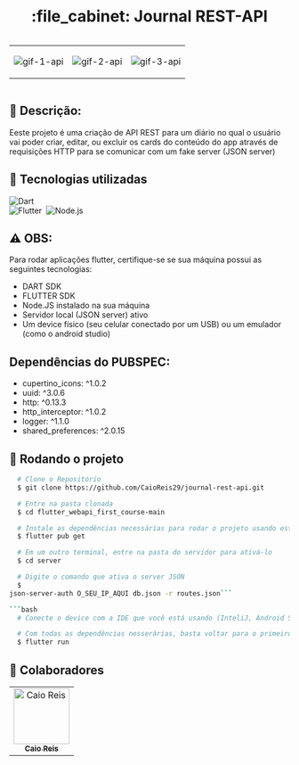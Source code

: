 <h1 align="center">:file_cabinet: Journal REST-API</h1>
 
<div style="overflow: auto;">
 
<div style="text-align: center"><table><tr>
  <td style="text-align: center, width: 150">
    
 ![gif-1-api](https://github.com/CaioReis29/journal-rest-api/assets/114621145/c77321c9-24dd-4040-a132-17b61bad3234)

  </td>
  <td style="text-align: center, width: 180">
    
  ![gif-2-api](https://github.com/CaioReis29/journal-rest-api/assets/114621145/6ef8ca46-2318-48d4-b302-b3704f09a7ae)

  </td>

  <td style="text-align: center, width: 180">
    
 ![gif-3-api](https://github.com/CaioReis29/journal-rest-api/assets/114621145/a6f88361-14fa-42fd-bd47-904f8093a859)


    
  </td>


</tr></table></div>
 
  
</div>
<div style="clear: both;"></div>

## :memo: Descrição:

<p>Eeste projeto é uma criação de API REST para um diário no qual o usuário vai poder criar, editar, ou excluir os cards do conteúdo do app através de requisições HTTP para se comunicar com um fake server (JSON server) </p>

## :wrench: Tecnologias utilizadas

![Dart](https://img.shields.io/badge/Dart-0D1117?style=for-the-badge&logo=dart&logoColor=0175C2)&nbsp;<br>
![Flutter](https://img.shields.io/badge/Flutter-0D1117?style=for-the-badge&logo=flutter&logoColor=0175C2)&nbsp;
![Node.js](https://img.shields.io/badge/Node.js-43853D?style=for-the-badge&logo=node.js&logoColor=white)&nbsp;

## ⚠️ OBS:

 Para rodar aplicações flutter, certifique-se se sua máquina possui as seguintes tecnologias:
- DART SDK
- FLUTTER SDK
- Node.JS instalado na sua máquina 
- Servidor local (JSON server) ativo
- Um device físico (seu celular conectado por um USB) ou um emulador (como o android studio)

## Dependências do PUBSPEC: 
- cupertino_icons: ^1.0.2
- uuid: ^3.0.6
- http: ^0.13.3
- http_interceptor: ^1.0.2
- logger: ^1.1.0
- shared_preferences: ^2.0.15

## :rocket: Rodando o projeto

```bash
  # Clone o Repositório
  $ git clone https://github.com/CaioReis29/journal-rest-api.git
```
```bash
  # Entre na pasta clonada
  $ cd flutter_webapi_first_course-main
```

```bash
  # Instale as dependências necessárias para rodar o projeto usando este comando
  $ flutter pub get
```

```bash
  # Em um outro terminal, entre na pasta do servidor para ativá-lo
  $ cd server
```

```bash
  # Digite o comando que ativa o server JSON
  $ 
json-server-auth O_SEU_IP_AQUI db.json -r routes.json```

```bash
  # Conecte o device com a IDE que você está usando (InteliJ, Android Studio ou VS Code)
```

```bash
  # Com todas as dependências nesserárias, basta voltar para o primeiro terminal e digitar o comando
  $ flutter run
```

## :handshake: Colaboradores
<table>
  <tr>
    <td align="center">
      <a href="http://github.com/CaioReis29">
        <img src="https://github.com/CaioReis29.png" width="100px;" alt="Caio Reis"/><br>
        <sub>
          <b>Caio Reis</b>
        </sub>
      </a>
    </td>
  </tr>
</table>
